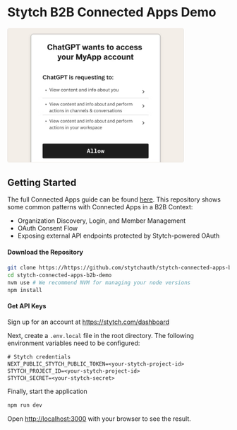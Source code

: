 # Stytch B2B Connected Apps Demo

<img src="./public/og.png" alt="Image" width="400" />

## Getting Started

The full Connected Apps guide can be found [here](https://stytch.com/docs/b2b/guides/connected-apps/getting-started). 
This repository shows some common patterns with Connected Apps in a B2B Context:
- Organization Discovery, Login, and Member Management
- OAuth Consent Flow
- Exposing external API endpoints protected by Stytch-powered OAuth 

#### Download the Repository
```bash
git clone https://https://github.com/stytchauth/stytch-connected-apps-b2b-demo.git
cd stytch-connected-apps-b2b-demo
nvm use # We recommend NVM for managing your node versions
npm install
```

#### Get API Keys

Sign up for an account at https://stytch.com/dashboard

Next, create a `.env.local` file in the root directory. The following environment variables need to be configured:
```.env
# Stytch credentials
NEXT_PUBLIC_STYTCH_PUBLIC_TOKEN=<your-stytch-project-id>
STYTCH_PROJECT_ID=<your-stytch-project-id>
STYTCH_SECRET=<your-stytch-secret>
```

Finally, start the application
```bash
npm run dev
```

Open [http://localhost:3000](http://localhost:3000) with your browser to see the result.
